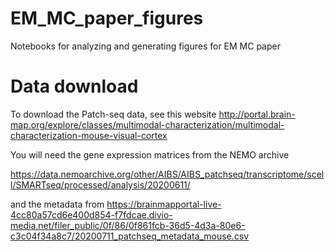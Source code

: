 # EM_MC_paper_figures
Notebooks for analyzing and generating figures for EM MC paper

# Data download
To download the Patch-seq data, see this website
http://portal.brain-map.org/explore/classes/multimodal-characterization/multimodal-characterization-mouse-visual-cortex

You will need the gene expression matrices from the NEMO archive

https://data.nemoarchive.org/other/AIBS/AIBS_patchseq/transcriptome/scell/SMARTseq/processed/analysis/20200611/

and the metadata from 
https://brainmapportal-live-4cc80a57cd6e400d854-f7fdcae.divio-media.net/filer_public/0f/86/0f861fcb-36d5-4d3a-80e6-c3c04f34a8c7/20200711_patchseq_metadata_mouse.csv

